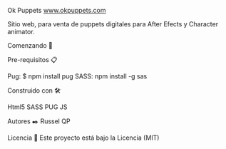 Ok Puppets www.okpuppets.com

Sitio web, para venta de puppets digitales para After Efects y Character animator.

Comenzando 🚀

Pre-requisitos 📋

Pug: $ npm install pug
SASS: npm install -g sas


Construido con 🛠️

Html5
SASS
PUG
JS



Autores ✒️
Russel QP


Licencia 📄
Este proyecto está bajo la Licencia (MIT)
